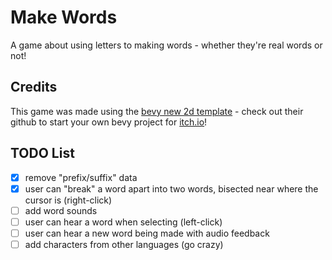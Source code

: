 # Make Words

A game about using letters to making words - whether they're real words or not!

## Credits

This game was made using the [bevy new 2d template](https://github.com/TheBevyFlock/bevy_new_2d) - check out their github to start your own bevy project for [itch.io](https://itch.io)!

## TODO List

- [x] remove "prefix/suffix" data
- [x] user can "break" a word apart into two words, bisected near where the cursor is (right-click)
- [ ] add word sounds
- [ ] user can hear a word when selecting (left-click)
- [ ] user can hear a new word being made with audio feedback
- [ ] add characters from other languages (go crazy)
